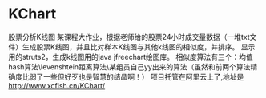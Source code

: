 # KChart
股票分析K线图
某课程大作业，根据老师给的股票24小时成交量数据（一堆txt文件）生成股票K线图，并且比对样本K线图与其他k线图的相似度，并排序。
显示用的struts2，生成k线图用的java jfreechart绘图库。
相似度算法有三个：均值hash算法\levenshtein距离算法\某组员自己yy出来的算法（虽然和前两个算法精确度比弱了一些但好歹也是智慧的结晶啊！）
项目托管在阿里云上了,地址是 http://www.xcfish.cn/KChart/
